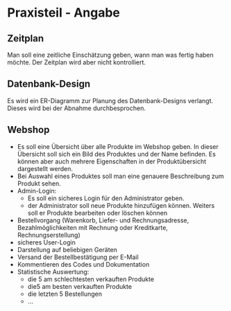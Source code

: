 # Praxisteil - Angabe


## Zeitplan
Man soll eine zeitliche Einschätzung geben, wann man was fertig haben möchte. Der Zeitplan wird aber nicht kontrolliert.

## Datenbank-Design
Es wird ein ER-Diagramm zur Planung des Datenbank-Designs verlangt. Dieses wird bei der Abnahme durchbesprochen.

## Webshop
-	Es soll eine Übersicht über alle Produkte im Webshop geben. In dieser Übersicht soll sich ein Bild des Produktes und der Name befinden. 
Es können aber auch mehrere Eigenschaften in der Produktübersicht dargestellt werden.
-	Bei Auswahl eines Produktes soll man eine genauere Beschreibung zum Produkt sehen.
-	Admin-Login:
    -	Es soll ein sicheres Login für den Administrator geben.
    -	der Administrator soll neue Produkte hinzufügen können. Weiters soll er Produkte bearbeiten oder löschen können
-	Bestellvorgang (Warenkorb, Liefer- und Rechnungsadresse, Bezahlmöglichkeiten mit Rechnung oder Kreditkarte, Rechnungserstellung)
-	sicheres User-Login
-	Darstellung auf beliebigen Geräten
-	Versand der Bestellbestätigung per E-Mail
-	Kommentieren des Codes und Dokumentation
-	Statistische Auswertung: 
    - die 5 am schlechtesten verkauften Produkte
    - die5 am besten verkauften Produkte
    - die letzten 5 Bestellungen
    - ...

